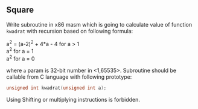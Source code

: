 ## Square

Write subroutine in x86 masm which is going to calculate value of function `kwadrat` with recursion based on following formula:

a<sup>2</sup> = (a-2)<sup>2</sup> + 4*a - 4 for a > 1<br>
a<sup>2</sup> for a = 1<br>
a<sup>2</sup> for a = 0

where `a` param is 32-bit number in <1,65535>.
Subroutine should be callable from C language with following prototype:

```c
unsigned int kwadrat(unsigned int a);
```

Using Shifting or multiplying instructions is forbidden.